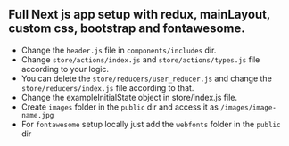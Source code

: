 ## Full Next js app setup with redux, mainLayout, custom css, bootstrap and fontawesome.

- Change the `header.js` file in `components/includes` dir.
- Change `store/actions/index.js` and `store/actions/types.js` file according to your logic.
- You can delete the `store/reducers/user_reducer.js` and change the `store/reducers/index.js` file according to that.
- Change the exampleInitialState object in store/index.js file.
- Create `images` folder in the `public` dir and access it as `/images/image-name.jpg`
- For `fontawesome` setup locally just add the `webfonts` folder in the `public` dir
